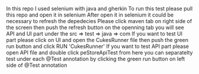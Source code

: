 In this repo I used selenium with java and gherkin
To run this test please pull this repo and open it in selenium
After open it in selenium it could be necessary to refresh the depedecies
Please click maven tab on right side of the screen then push the refresh button on the openning tab
you will see API and UI part under the src => test => java => com 
If you want to test UI part please click on UI and open the CukesRunner file then push the green run button and click RUN 'CukesRunner'
If you want to test API part please open API file and double click peStoreApiTest
from here you can separatelty test under each @Test annotation by clicking the green run button on left side of @Test annotation

